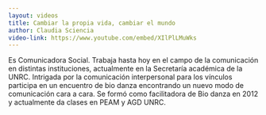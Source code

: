 ```yaml
---
layout: videos
title: Cambiar la propia vida, cambiar el mundo
author: Claudia Sciencia
video-link: https://www.youtube.com/embed/XIlPlLMuWks
---
```


Es Comunicadora Social. Trabaja hasta hoy en el campo de la comunicación en distintas instituciones, actualmente en la Secretaría académica de la UNRC. Intrigada por la comunicación interpersonal para los vínculos participa en un encuentro de bio danza encontrando un nuevo modo de comunicación cara a cara. Se formó como facilitadora de Bio danza en 2012 y actualmente da clases en PEAM y AGD UNRC.
